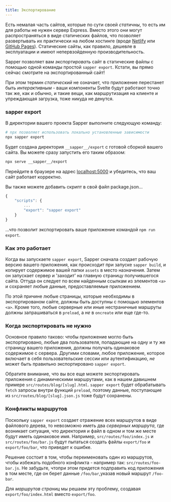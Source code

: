 ```yaml
---
title: Экспортирование
---
```


Есть немалая часть сайтов, которые по сути своей *статичны*, то есть им для работы не нужен сервер Express. Вместо этого они могут распространяться в виде статических файлов, что позволяет развертывать их практически на любом хостинге (вроде [Netlify](https://www.netlify.com/) или [GitHub Pages](https://pages.github.com/)). Статические сайты, как правило, дешевле в эксплуатации и имеют непервзойденную производительность.

Sapper позволяет вам *экспортировать* сайт в статические файлы с помощью одной команды простой `sapper export`. Кстати, вы прямо сейчас смотрите на экспортированный сайт!

При этом термин *статический* не означает, что приложение перестанет быть *интерактивным* - ваши компоненты Svelte будут работают точно так же, как и обычно, и такие вещи, как маршрутизация на клиенте и упреждающая загрузка, тоже никуда не денутся.


### sapper export

В директории вашего проекта Sapper выполните следующую команду:

```bash
# npx позволяет использовать локально установленные зависимости
npx sapper export
```

Будет создана директория `__sapper__/export` с готовой сборкой вашего сайта. Вы можете сразу запустить его таким образом:

```bash
npx serve __sapper__/export
```

Перейдите в браузере на адрес [localhost:5000](http://localhost:5000) и убедитесь, что ваш сайт работает корректно.

Вы также можете добавить скрипт в свой файл package.json...

```js
{
	"scripts": {
		...
		"export": "sapper export"
	}
}
```

...что позволит экспортировать ваше приложение командой `npm run export`.


### Как это работает

Когда вы запускаете `sapper export`, Sapper сначала создает рабочую версию вашего приложения, как происходит при запуске `sapper build`, и копирует содержимое вашей папки `assets` в место назначения. Затем он запускает сервер и 'заходит' на главную страницу получившегося сайта. Оттуда он следует по всем найденным ссылкам из элементов `<a>` и сохраняет любые данные, предоставляемые приложением.

По этой причине любые страницы, которые необходимы в экспортированом сайте, должны быть доступны с помощью элементов `<a>`. Кроме того, любые серверные или иные нестраничные маршруты должны запрашиваться в `preload`, а *не* в `oncreate` или еще где-то.


### Когда экспортировать не нужно

Основное правило таково: чтобы приложение могло быть экспортировано, любые два пользователя, попадающие на одну и ту же страницу вашего приложения, должны получать одинаковое содержимое с сервера. Другими словами, любое приложение, которое включает в себя пользовательские сессии или аутентификацию, *не* может быть правильно экспортировано `sapper export`.

Обратите внимание, что вы все еще можете экспортировать приложения с динамическими маршрутами, как в нашем давишнем примере `src/routes/blog/[slug].html`. `sapper export` будет обрабатывать `fetch` запросы внутри функций `preload`, поэтому данные, поступающие из `src/routes/blog/[slug].json.js` тоже будут сохранены.


### Конфликты маршрутов

Поскольку `sapper export` создает отражение всех маршрутов в виде файлового дерева, то невозможно иметь два *серверных маршрута*, где возникает ситуация, что директория и файл в одном и том же месте будут иметь одинаковое имя. Например, `src/routes/foo/index.js` и `src/routes/foo/bar.js` будут пытаться создать файлы `export/foo` и `export/foo/bar`, что приведет к ошибке.

Решение состоит в том, чтобы переименовать один из маршрутов, чтобы избежать подобного конфликта - например так: `src/routes/foo-bar.js`. Не забудьте, чтопри этом придется подправить код приложения в том месте, где он берет данные `/foo/bar`,указав новый маршрут `/foo-bar`.

Для *маршрутов страниц* мы решаем эту проблему, создавая `export/foo/index.html` вместо `export/foo`.